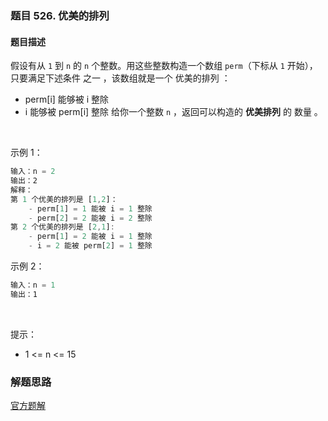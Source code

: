 ### 题目 526. 优美的排列
#### 题目描述
假设有从 `1` 到 `n` 的 `n` 个整数。用这些整数构造一个数组 `perm`（下标从 `1` 开始），只要满足下述条件 之一 ，该数组就是一个 优美的排列 ：

- perm[i] 能够被 i 整除
- i 能够被 perm[i] 整除
给你一个整数 `n` ，返回可以构造的 **优美排列** 的 数量 。

 

示例 1：

```js
输入：n = 2
输出：2
解释：
第 1 个优美的排列是 [1,2]：
    - perm[1] = 1 能被 i = 1 整除
    - perm[2] = 2 能被 i = 2 整除
第 2 个优美的排列是 [2,1]:
    - perm[1] = 2 能被 i = 1 整除
    - i = 2 能被 perm[2] = 1 整除
```
示例 2：

```js
输入：n = 1
输出：1
```
 

提示：

- 1 <= n <= 15


### 解题思路
[官方题解](https://leetcode-cn.com/problems/beautiful-arrangement/solution/you-mei-de-pai-lie-by-leetcode-solution-vea2/)